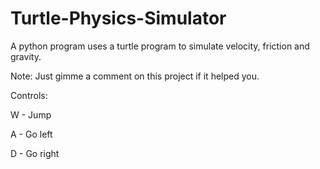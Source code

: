 # Turtle-Physics-Simulator
A python program uses a turtle program to simulate velocity, friction and gravity.


Note:
Just gimme a comment on this project if it helped you.

Controls:

W - Jump

A - Go left

D - Go right
